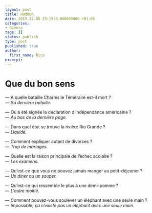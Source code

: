 ```yaml
---
layout: post
title: HUMOUR
date: 2015-12-08 23:15:0.000000000 +01:00
categories:
- Divers
tags: []
status: publish
type: post
published: true
author:
  first_name: Nico
excerpt:
---
```


# Que du bon sens

— À quelle bataille Charles le Téméraire est-il mort ?<br />
— *Sa dernière bataille.*

— Où a été signée la déclaration d’indépendance américaine ?<br />
— *Au bas de la dernière page.*

— Dans quel état se trouve la rivière Rio Grande ?<br />
— *Liquide.*

— Comment expliquer autant de divorces ?<br />
— *Trop de mariages.*

— Quelle est la raison principale de l’échec scolaire ?<br />
— *Les examens.*

— Qu’est-ce que vous ne pouvez jamais manger au petit-déjeuner ?<br />
— *Un diner ou un souper.*

— Qu’est-ce qui ressemble le plus à une demi-pomme ?<br />
— *L’autre moitié.*

— Comment pouvez-vous soulever un éléphant avec une seule main ?<br />
— *Impossible, ça n’existe pas un éléphant avec une seule main.*


